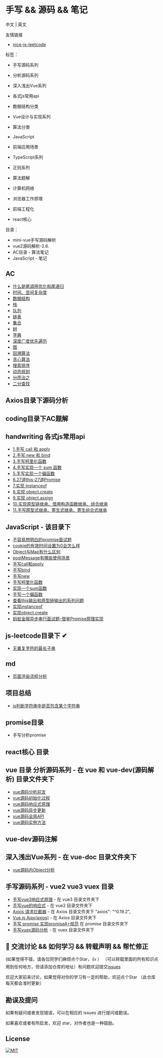 # 手写 && 源码 && 笔记

中文 | 英文

友情链接

- [nice-js-leetcode](https://github.com/nice-people-frontend-community/nice-js-leetcode)

标签：

- 手写源码系列
- 分析源码系列 
- 深入浅出Vue系列
- 各式js常用api
- 数据结构分类

- Vue设计与实现系列
- 算法分类
- JavaScript
- 前端应用场景
- TypeScript系列
- 正则系列
- 算法题解
- 计算机网络
- 浏览器工作原理
- 前端工程化
- react核心

目录：

- mini-vue手写源码解析
- vue2源码解析-2.6.
- AC目录 - 算法笔记
- JavaScript - 笔记

## AC

- [什么是尾调用优化和尾递归](./AC/什么是尾调用优化和尾递归.md)
- [时间、空间复杂度](./AC/时间、空间复杂度.md)
- [数据结构](./AC/数据结构.md)
- [栈](./AC/栈.md)
- [队列](./AC/队列.md)
- [链表](./AC/链表.md)
- [集合](./AC/集合.md)
- [树](./AC/树.md)
- [字典](./AC/字典.md)
- [深度广度优先遍历](./AC/深度广度优先遍历.md)
- [图](./AC/图.md)
- [回溯算法](./AC/回溯算法.md)
- [贪心算法](./AC/贪心算法.md)
- [搜索排序](./AC/搜索排序.md)
- [动态规划](./AC/动态规划.md)
- [分而治之](./AC/分而治之.md)
- [二分查找](./AC/二分查找.md)


## Axios目录下源码分析

## coding目录下AC题解

## handwriting 各式js常用api

- [1.手写 call 和 apply](https://github.com/webVueBlog/mini-vue/issues/3)
- [2.手写 new 和 bind](https://github.com/webVueBlog/mini-vue/issues/4)
- [3.手写柯里化函数](https://github.com/webVueBlog/mini-vue/issues/5)
- [4.手写实现一个 sum 函数](https://github.com/webVueBlog/mini-vue/issues/6)
- [5.手写实现一个偏函数](https://github.com/webVueBlog/mini-vue/issues/7)
- [6.27道this-27道Promise](https://github.com/webVueBlog/mini-vue/issues/8)
- [7.实现 instanceof](https://github.com/webVueBlog/mini-vue/issues/9)
- [8.实现 object.create](https://github.com/webVueBlog/mini-vue/issues/10)
- [9.实现 object.assign](https://github.com/webVueBlog/mini-vue/issues/13)
- [10.实现原型链继承、借用构造函数继承、组合继承](https://github.com/webVueBlog/mini-vue/issues/14)
- [11.手写原型式继承、寄生式继承、寄生组合式继承](https://github.com/webVueBlog/mini-vue/issues/15)

## JavaScript - 该目录下

- [不容易想明白的promise面试题](./JavaScript/不容易想明白的promise面试题.js)
- [cookie的有效时间设置为0会怎么样](./JavaScript/cookie的有效时间设置为0会怎么样.md)
- [Object与Map有什么区别](./JavaScript/Object与Map有什么区别.md)
- [postMessage有哪些使用场景](./JavaScript/postMessage有哪些使用场景.md)
- [手写call和apply](./JavaScript/手写call和apply.md)
- [手写bind](./JavaScript/手写bind.md)
- [手写new](./JavaScript/手写new.md)
- [手写柯里化函数](./JavaScript/手写柯里化函数.md)
- [实现一个sum函数](./JavaScript/实现一个sum函数.md)
- [手写一个偏函数](./JavaScript/手写一个偏函数.md)
- [查看this输出和原型链输出的系列问题](./JavaScript/查看this输出和原型链输出的系列问题.md)
- [实现instanceof](./JavaScript/实现instanceof.md)
- [实现object.create](./JavaScript/实现object.create.md)
- [蚂蚁金服异步串行面试题-借鉴Promise原理实现](./JavaScript/蚂蚁金服异步串行面试题-借鉴Promise原理实现.md)


## js-leetcode目录下 ✔

- [无重复字符的最长子串](./js-leetcode/无重复字符的最长子串.js)

## md

- [页面渲染流程分析](./md/页面渲染流程分析.md)

## 项目总结

- [js判断字符串中是否包含某个字符串](./project/内容限制/js判断字符串中是否包含某个字符串.md)

## promise目录

- 手写分析promise

## react核心 目录

## vue 目录 分析源码系列 - 在 vue 和 vue-dev(源码解析) 目录文件夹下
 
- [vue源码分析前言](./vue/vue源码分析前言.md)
- [vue源码初始化过程](./vue/vue源码初始化过程.md)
- [vue源码响应式原理](./vue/vue源码响应式原理.md)
- [vue源码异步更新](./vue/vue源码异步更新.md)
- [vue源码全局API](./vue/vue源码全局API.md)
- [vue源码实例方法](./vue/vue源码实例方法.md)

## vue-dev源码注解

## 深入浅出Vue系列 - 在 vue-doc 目录文件夹下

- [vue源码内Object分析](./vue-doc/Object.md)

## 手写源码系列 - vue2 vue3  vuex 目录

- [手写vue3响应式原理](./vue3/index.md) - 在 vue3 目录文件夹下
- [手写vue的响应式](./vue2/index.md) - 在 vue2 目录文件夹下
- [Axios 请求拦截器](./Axios/index.md) - 在 Axios 目录文件夹下 "axios": "^0.19.2",
- [Vue.js Ajax(axios)](./Axios/axios.md) - 在 Axios 目录文件夹下
- [手写 promise 实现promiseA+规范](./promise/src/index.md) 在 promise 目录文件夹下
- [手写vuex源码分析](./vuex/index.md) - 在 vuex 目录文件夹下


## 🐤 交流讨论 && 如何学习 && 转载声明 && 帮忙修正

(如果觉得不错，请各位同学们麻烦点个Star，👍 ） （可以转载里面的所有知识点用到任何地方，但请添加仓库的地址）有问题欢迎提交[issues](https://github.com/webVueBlog/mini-vue/issues)

欢迎大家前来讨论，如果觉得对你的学习有一定的帮助，欢迎点个Star （此仓库每天都会准时更新）

## 勘误及提问

如果有疑问或者发现错误，可以在相应的 issues 进行提问或勘误。

如果喜欢或者有所启发，欢迎 star，对作者也是一种鼓励。

## License
[![MIT](http://api.haizlin.cn/api?mod=interview&ctr=issues&act=generateSVG&type=a.svg)](https://github.com/webVueBlog/interview-answe)
